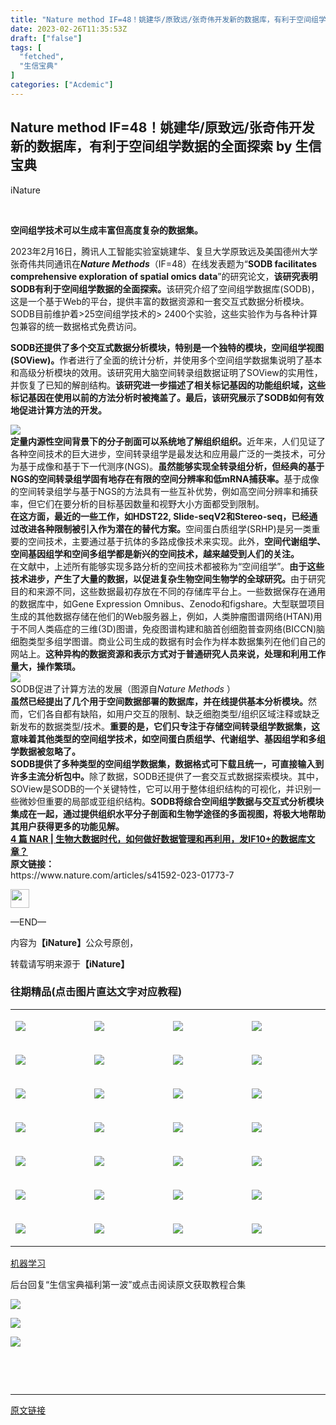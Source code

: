 ```yaml
---
title: "Nature method IF=48！姚建华/原致远/张奇伟开发新的数据库，有利于空间组学数据的全面探索"
date: 2023-02-26T11:35:53Z
draft: ["false"]
tags: [
  "fetched",
  "生信宝典"
]
categories: ["Acdemic"]
---
```

Nature method IF=48！姚建华/原致远/张奇伟开发新的数据库，有利于空间组学数据的全面探索 by 生信宝典
------
<div><section data-role="outer" label="Powered by 135editor.com"><section data-tools="135编辑器" data-id="87704" data-color="#9b0000"><section><section><section><section><p>iNature</p></section></section><section><section data-style="font-size:14px;"><p><strong></strong><br></p><p><strong><span>空间组学技术可以生成丰富但高度复杂的数据集。<br></span></strong></p><p><span>2023年2月16日，<span>腾讯人工智能实验室姚建华、</span>复旦大学原致远及美国德州大学张奇伟共同通讯在</span><span><strong><em>Nature Methods</em></strong></span><span>（IF=48）在线发表题为“</span><span><strong>SODB facilitates comprehensive exploration of spatial omics data</strong></span><span>”的研究论文，<strong>该研究表明SODB有利于空间组学数据的全面探索。</strong><span>该研究介绍了空间组学数据库(SODB)，这是一个基于Web的平台，提供丰富的数据资源和一套交互式数据分析模块。SODB目前维护着&gt;25空间组学技术的&gt; 2400个实验，这些实验作为与各种计算包兼容的统一数据格式免费访问。</span></span></p><p><span><strong>SODB还提供了多个交互式数据分析模块，特别是一个独特的模块，空间组学视图(SOView)。</strong>作者进行了全面的统计分析，并使用多个空间组学数据集说明了基本和高级分析模块的效用。该研究用大脑空间转录组数据证明了SOView的实用性，并恢复了已知的解剖结构。<strong>该研究进一步描述了相关标记基因的功能组织域，这些标记基因在使用以前的方法分析时被掩盖了。最后，该研究展示了SODB如何有效地促进计算方法的开发。</strong></span></p></section></section></section></section></section></section><section><img data-galleryid="" data-ratio="0.5391949152542372" data-s="300,640" data-src="https://mmbiz.qpic.cn/mmbiz_png/81pcmhUzwI4UJ9JMiaga3gtaibHLXlk6rog9MVxiah7KMUiczd4CThtiajvnLIib4upa8QK6n2ibtIiaOIwdwXPX9eKjhQ/640?wx_fmt=png&amp;tp=wxpic&amp;wxfrom=5&amp;wx_lazy=1&amp;wx_co=1" data-type="png" data-w="944" src="https://mmbiz.qpic.cn/mmbiz_png/81pcmhUzwI4UJ9JMiaga3gtaibHLXlk6rog9MVxiah7KMUiczd4CThtiajvnLIib4upa8QK6n2ibtIiaOIwdwXPX9eKjhQ/640?wx_fmt=png&amp;tp=wxpic&amp;wxfrom=5&amp;wx_lazy=1&amp;wx_co=1"></section><section><strong><span>定量内源性空间背景下的分子剖面可以系统地了解组织组织。</span></strong><span>近年来，人们见证了各种空间技术的巨大进步，空间转录组学是最发达和应用最广泛的一类技术，可分为基于成像和基于下一代测序(NGS)。<strong>虽然能够实现全转录组分析，但经典的基于NGS的空间转录组学固有地存在有限的空间分辨率和低mRNA捕获率。</strong>基于成像的空间转录组学与基于NGS的方法具有一些互补优势，例如高空间分辨率和捕获率，但它们在要分析的目标基因数量和视野大小方面都受到限制。</span></section><section><span><strong>在这方面，最近的一些工作，如HDST22, Slide-seqV2和Stereo-seq，已经通过改进各种限制被引入作为潜在的替代方案。</strong>空间蛋白质组学(SRHP)是另一类重要的空间技术，主要通过基于抗体的多路成像技术来实现。此外，</span><span><strong>空间代谢组学、空间基因组学和空间多组学都是新兴的空间技术，越来越受到人们的关注。</strong></span></section><section><span>在文献中，上述所有能够实现多路分析的空间技术都被称为“空间组学”。<strong>由于这些技术进步，产生了大量的数据，以促进复杂生物空间生物学的全球研究。</strong>由于研究目的和来源不同，这些数据最初存放在不同的存储库平台上。一些数据保存在通用的数据库中，如Gene Expression Omnibus、Zenodo和figshare。大型联盟项目生成的其他数据存储在他们的Web服务器上，例如，人类肿瘤图谱网络(HTAN)用于不同人类癌症的三维(3D)图谱，免疫图谱构建和脑首创细胞普查网络(BICCN)脑细胞类型多组学图谱。商业公司生成的数据有时会作为样本数据集列在他们自己的网站上。<strong>这种异构的数据资源和表示方式对于普通研究人员来说，处理和利用工作量大，操作繁琐。</strong></span></section><section><img data-ratio="0.994413407821229" data-src="https://mmbiz.qpic.cn/mmbiz_png/81pcmhUzwI4UJ9JMiaga3gtaibHLXlk6ro1PbmXaBp5Ew4SEJIb6WqFdm0pXTYofTSqd2frc0ySwKSRk0Ad2lEpA/640?wx_fmt=png" data-type="png" data-w="1074" src="https://mmbiz.qpic.cn/mmbiz_png/81pcmhUzwI4UJ9JMiaga3gtaibHLXlk6ro1PbmXaBp5Ew4SEJIb6WqFdm0pXTYofTSqd2frc0ySwKSRk0Ad2lEpA/640?wx_fmt=png"></section><section><span>SODB促进了计算方法的发展（图源自<em>Nature Methods </em>）</span></section><section><strong><span>虽然已经提出了几个用于空间数据部署的数据库，并在线提供基本分析模块。</span></strong><span>然而，它们各自都有缺陷，如用户交互的限制、缺乏细胞类型/组织区域注释或缺乏新发布的数据类型/技术。</span><span><strong>重要的是，它们只专注于存储空间转录组学数据集，这意味着其他类型的空间组学技术，如空间蛋白质组学、代谢组学、基因组学和多组学数据被忽略了。</strong></span></section><section><strong><span>SODB提供了多种类型的空间组学数据集，数据格式可下载且统一，可直接输入到许多主流分析包中。</span></strong><span>除了数据，SODB还提供了一套交互式数据探索模块。其中，SOView是SODB的一个关键特性，它可以用于整体组织结构的可视化，并识别一些微妙但重要的局部或亚组织结构。</span><span><strong>SODB将综合空间组学数据与交互式分析模块集成在一起，通过提供组织水平分子剖面和生物学途径的多面视图，将极大地帮助其用户获得更多的功能见解。</strong></span></section><section><span><strong><a target="_blank" href="http://mp.weixin.qq.com/s?__biz=MzI5MTcwNjA4NQ==&amp;mid=2247547142&amp;idx=2&amp;sn=4bf707b6a88d3235130336c90fb34001&amp;chksm=ec0efc8cdb79759ad60d9b264a988d780f1b053c943b8fabd42e68b22b2c6b41c9fc2cac92f5&amp;scene=21#wechat_redirect" textvalue="4 篇 NAR | 生物大数据时代，如何做好数据管理和再利用，发IF10+的数据库文章？" linktype="text" imgurl="" imgdata="null" data-itemshowtype="0" tab="innerlink" data-linktype="2">4 篇 NAR | 生物大数据时代，如何做好数据管理和再利用，发IF10+的数据库文章？</a></strong></span></section><section><strong><span>原文链接：</span></strong></section><section><span>https://www.nature.com/articles/s41592-023-01773-7</span></section><section data-tools="135编辑器" data-id="93352"><section><section data-tools="135编辑器" data-id="93352"><section><section data-tools="135编辑器" data-id="93352"><section><section data-tools="135编辑器" data-id="93352"><section><section data-tools="135编辑器" data-id="93352"><section><section data-tools="135编辑器" data-id="93352"><section><section data-tools="135编辑器" data-id="93352"><section><section><p><img data-fileid="100054530" data-ratio="2.25" data-src="https://mmbiz.qpic.cn/mmbiz_png/81pcmhUzwI6MdVQ0zk6bkhTgAwHFiaiaSDkG7ickr8s7VGldyOLut6EIVkZSDL8KnNqM4Aur1b2CQgeJVEnJHcIcg/640?wx_fmt=png&amp;wxfrom=5&amp;wx_lazy=1&amp;wx_co=1&amp;tp=wxpic" data-type="png" data-w="44" data-width="100%" width="30px" src="https://mmbiz.qpic.cn/mmbiz_png/81pcmhUzwI6MdVQ0zk6bkhTgAwHFiaiaSDkG7ickr8s7VGldyOLut6EIVkZSDL8KnNqM4Aur1b2CQgeJVEnJHcIcg/640?wx_fmt=png&amp;wxfrom=5&amp;wx_lazy=1&amp;wx_co=1&amp;tp=wxpic"></p><p>—<span data-brushtype="text">END</span>—</p></section></section></section><section data-role="paragraph"><p><span>内容为<strong>【iNature】</strong>公众号原创，</span></p><p><span>转载请写明来源于<strong>【iNature】</strong></span></p></section></section></section></section></section></section></section></section></section></section></section></section><h3>往期精品<span>(<span>点击图片直达文字对应教程</span>)</span></h3><table><tbody><tr><td width="123" valign="top"><p><a target="_blank" href="http://mp.weixin.qq.com/s?__biz=MzI5MTcwNjA4NQ==&amp;mid=2247504572&amp;idx=2&amp;sn=6fc7779ed8906620da7931851716edbb&amp;chksm=ec0e1736db799e20fb5c7e6dc734e306869c642413793b6b639343c4dd2421e36ad9a12f1cd4&amp;scene=21#wechat_redirect" textvalue="你已选中了添加链接的内容" data-itemshowtype="0" tab="innerlink" data-linktype="1"><span data-positionback="static"><img data-cropselx1="0" data-cropselx2="124" data-cropsely1="0" data-cropsely2="84" data-ratio="0.6882217090069284" data-s="300,640" data-src="https://mmbiz.qpic.cn/mmbiz_png/BA8CWhHQWPyZWAmiak1OfjxfxZg1xibhTCYJMSy8PCAHw1iac58c8NVaia9f8Qvibfh6lCicnovbAMue0b9FvWRm34iag/640?wx_fmt=jpeg" data-type="png" data-w="433" src="https://mmbiz.qpic.cn/mmbiz_png/BA8CWhHQWPyZWAmiak1OfjxfxZg1xibhTCYJMSy8PCAHw1iac58c8NVaia9f8Qvibfh6lCicnovbAMue0b9FvWRm34iag/640?wx_fmt=jpeg"></span></a></p></td><td width="123" valign="top"><p><a target="_blank" href="http://mp.weixin.qq.com/s?__biz=MzI5MTcwNjA4NQ==&amp;mid=2247504623&amp;idx=3&amp;sn=ea4c9bfeb8c948d965a5a29a93c081fe&amp;chksm=ec0e1765db799e7341440ab1bcff4cb537d21a8cfd30aa438bcf1fcd2d236a71b7558d7f89fd&amp;scene=21#wechat_redirect" textvalue="你已选中了添加链接的内容" data-itemshowtype="0" tab="innerlink" data-linktype="1"><span data-positionback="static"><img data-cropselx1="0" data-cropselx2="124" data-cropsely1="0" data-cropsely2="84" data-ratio="0.6882217090069284" data-s="300,640" data-src="https://mmbiz.qpic.cn/mmbiz_png/BA8CWhHQWPyZWAmiak1OfjxfxZg1xibhTCHMGFiaaALCEib3XXJk1Butd0geA3nyP7IgP4xeAK5kl9icicTW20oBa4PQ/640?wx_fmt=jpeg" data-type="png" data-w="433" src="https://mmbiz.qpic.cn/mmbiz_png/BA8CWhHQWPyZWAmiak1OfjxfxZg1xibhTCHMGFiaaALCEib3XXJk1Butd0geA3nyP7IgP4xeAK5kl9icicTW20oBa4PQ/640?wx_fmt=jpeg"></span></a></p></td><td width="123" valign="top"><p><a target="_blank" href="https://mp.weixin.qq.com/s?__biz=MzI5MTcwNjA4NQ==&amp;mid=2247483866&amp;idx=1&amp;sn=310341a1c8d348958c304df03dfd06a0&amp;scene=21#wechat_redirect" textvalue="你已选中了添加链接的内容" tab="innerlink" data-linktype="1"><span data-positionback="static"><img data-cropselx1="0" data-cropselx2="124" data-cropsely1="0" data-cropsely2="84" data-ratio="0.6882217090069284" data-s="300,640" data-src="https://mmbiz.qpic.cn/mmbiz_png/BA8CWhHQWPyZWAmiak1OfjxfxZg1xibhTCm2zTQY2K13Sns8WInFFCoRFia4pTH0BjMUvh0ia6BgV03icRSFkPGq6LQ/640?wx_fmt=jpeg" data-type="png" data-w="433" src="https://mmbiz.qpic.cn/mmbiz_png/BA8CWhHQWPyZWAmiak1OfjxfxZg1xibhTCm2zTQY2K13Sns8WInFFCoRFia4pTH0BjMUvh0ia6BgV03icRSFkPGq6LQ/640?wx_fmt=jpeg"></span></a></p></td><td width="123" valign="top"><p><a target="_blank" href="https://mp.weixin.qq.com/s?__biz=MzI5MTcwNjA4NQ==&amp;mid=2247484194&amp;idx=1&amp;sn=61bcbe1c48e195c5c830396865789723&amp;scene=21#wechat_redirect" textvalue="你已选中了添加链接的内容" tab="innerlink" data-linktype="1"><span data-positionback="static"><img data-cropselx1="0" data-cropselx2="124" data-cropsely1="0" data-cropsely2="84" data-ratio="0.6882217090069284" data-s="300,640" data-src="https://mmbiz.qpic.cn/mmbiz_png/BA8CWhHQWPyZWAmiak1OfjxfxZg1xibhTCibicadiaicQicJP1EyWKXa1ciatZ07R9Aic85LBQNz9aXU1f3L4ZrQW8VAPlA/640?wx_fmt=jpeg" data-type="png" data-w="433" src="https://mmbiz.qpic.cn/mmbiz_png/BA8CWhHQWPyZWAmiak1OfjxfxZg1xibhTCibicadiaicQicJP1EyWKXa1ciatZ07R9Aic85LBQNz9aXU1f3L4ZrQW8VAPlA/640?wx_fmt=jpeg"></span></a></p></td></tr><tr><td width="123" valign="top"><p><a target="_blank" href="http://mp.weixin.qq.com/s?__biz=MzI5MTcwNjA4NQ==&amp;mid=2247483927&amp;idx=1&amp;sn=23adf2b9d13400f2081f790e674e2cba&amp;scene=21#wechat_redirect" textvalue="你已选中了添加链接的内容" tab="innerlink" data-linktype="1"><span data-positionback="static"><img data-cropselx1="0" data-cropselx2="124" data-cropsely1="0" data-cropsely2="84" data-ratio="0.6882217090069284" data-s="300,640" data-src="https://mmbiz.qpic.cn/mmbiz_png/BA8CWhHQWPyZWAmiak1OfjxfxZg1xibhTCcjWrJk83Uukj9t03WjaRGDONdt3F9uY90b2IHZiasH6hJull0ejy0Ug/640?wx_fmt=jpeg" data-type="png" data-w="433" src="https://mmbiz.qpic.cn/mmbiz_png/BA8CWhHQWPyZWAmiak1OfjxfxZg1xibhTCcjWrJk83Uukj9t03WjaRGDONdt3F9uY90b2IHZiasH6hJull0ejy0Ug/640?wx_fmt=jpeg"></span></a></p></td><td width="123" valign="top"><p><a target="_blank" href="https://mp.weixin.qq.com/s?__biz=MzI5MTcwNjA4NQ==&amp;mid=2247486486&amp;idx=1&amp;sn=32960c5a409236f7c808eb3d7e16ec4c&amp;scene=21#wechat_redirect" textvalue="你已选中了添加链接的内容" tab="innerlink" data-linktype="1"><span data-positionback="static"><img data-cropselx1="0" data-cropselx2="124" data-cropsely1="0" data-cropsely2="84" data-ratio="0.6882217090069284" data-s="300,640" data-src="https://mmbiz.qpic.cn/mmbiz_png/BA8CWhHQWPyZWAmiak1OfjxfxZg1xibhTCf73jMMcKuPRuiauwCx7DvCQfj3Ct93QO0k7A3BXB7Zudpuia7Cr9Bx6w/640?wx_fmt=jpeg" data-type="png" data-w="433" src="https://mmbiz.qpic.cn/mmbiz_png/BA8CWhHQWPyZWAmiak1OfjxfxZg1xibhTCf73jMMcKuPRuiauwCx7DvCQfj3Ct93QO0k7A3BXB7Zudpuia7Cr9Bx6w/640?wx_fmt=jpeg"></span></a></p></td><td width="123" valign="top"><p><a target="_blank" href="https://mp.weixin.qq.com/s?__biz=MzI5MTcwNjA4NQ==&amp;mid=2247487820&amp;idx=1&amp;sn=8d1a339153625d6d96a2ef440bf2c581&amp;scene=21#wechat_redirect" textvalue="你已选中了添加链接的内容" tab="innerlink" data-linktype="1"><span data-positionback="static"><img data-cropselx1="0" data-cropselx2="124" data-cropsely1="0" data-cropsely2="84" data-ratio="0.6882217090069284" data-s="300,640" data-src="https://mmbiz.qpic.cn/mmbiz_png/BA8CWhHQWPyZWAmiak1OfjxfxZg1xibhTCSxcibbYuuea2ibKRjA3Uda6NqAYKQR0nkX3kyWrR2DNjxskSEgDZgmjA/640?wx_fmt=jpeg" data-type="png" data-w="433" src="https://mmbiz.qpic.cn/mmbiz_png/BA8CWhHQWPyZWAmiak1OfjxfxZg1xibhTCSxcibbYuuea2ibKRjA3Uda6NqAYKQR0nkX3kyWrR2DNjxskSEgDZgmjA/640?wx_fmt=jpeg"></span></a></p></td><td width="123" valign="top"><p><a target="_blank" href="http://mp.weixin.qq.com/s?__biz=MzI5MTcwNjA4NQ==&amp;mid=2247484540&amp;idx=1&amp;sn=ef4b99f1a604f07aed7fc3a790c0c9c3&amp;scene=21#wechat_redirect" textvalue="你已选中了添加链接的内容" tab="innerlink" data-linktype="1"><span data-positionback="static"><img data-cropselx1="0" data-cropselx2="124" data-cropsely1="0" data-cropsely2="84" data-ratio="0.6882217090069284" data-s="300,640" data-src="https://mmbiz.qpic.cn/mmbiz_png/BA8CWhHQWPyZWAmiak1OfjxfxZg1xibhTCrluTHmfbjGsMbic0erBIE4VPx6niajEkKjic8MJZPpFOjd7ibEBD2YavkQ/640?wx_fmt=jpeg" data-type="png" data-w="433" src="https://mmbiz.qpic.cn/mmbiz_png/BA8CWhHQWPyZWAmiak1OfjxfxZg1xibhTCrluTHmfbjGsMbic0erBIE4VPx6niajEkKjic8MJZPpFOjd7ibEBD2YavkQ/640?wx_fmt=jpeg"></span></a></p></td></tr><tr><td width="123" valign="top"><p><a target="_blank" href="https://mp.weixin.qq.com/s?__biz=MzI5MTcwNjA4NQ==&amp;mid=2247489699&amp;idx=1&amp;sn=6d2c74e720f67744c3b039c86606f64a&amp;scene=21#wechat_redirect" textvalue="你已选中了添加链接的内容" tab="innerlink" data-linktype="1"><span data-positionback="static"><img data-cropselx1="0" data-cropselx2="124" data-cropsely1="0" data-cropsely2="84" data-ratio="0.6882217090069284" data-s="300,640" data-src="https://mmbiz.qpic.cn/mmbiz_png/BA8CWhHQWPyZWAmiak1OfjxfxZg1xibhTCvY1SZWJSGGDZBDDxPPDbRoYoaFoSico9ClZGEPOmsf51b0xSNhBuA6A/640?wx_fmt=jpeg" data-type="png" data-w="433" src="https://mmbiz.qpic.cn/mmbiz_png/BA8CWhHQWPyZWAmiak1OfjxfxZg1xibhTCvY1SZWJSGGDZBDDxPPDbRoYoaFoSico9ClZGEPOmsf51b0xSNhBuA6A/640?wx_fmt=jpeg"></span></a></p></td><td width="123" valign="top"><p><a target="_blank" href="https://mp.weixin.qq.com/s?__biz=MzI5MTcwNjA4NQ==&amp;mid=2247491322&amp;idx=1&amp;sn=0556e7e8723cac79cc32a2b99e7cadc6&amp;scene=21#wechat_redirect" textvalue="你已选中了添加链接的内容" tab="innerlink" data-linktype="1"><span data-positionback="static"><img data-cropselx1="0" data-cropselx2="124" data-cropsely1="0" data-cropsely2="84" data-ratio="0.6882217090069284" data-s="300,640" data-src="https://mmbiz.qpic.cn/mmbiz_png/BA8CWhHQWPyZWAmiak1OfjxfxZg1xibhTCkaahGIXHpfzaicA2bFwZNOUfwvHTicHKF8kdRL0uK71znEQWXCkicK2Iw/640?wx_fmt=jpeg" data-type="png" data-w="433" src="https://mmbiz.qpic.cn/mmbiz_png/BA8CWhHQWPyZWAmiak1OfjxfxZg1xibhTCkaahGIXHpfzaicA2bFwZNOUfwvHTicHKF8kdRL0uK71znEQWXCkicK2Iw/640?wx_fmt=jpeg"></span></a></p></td><td width="123" valign="top"><p><a target="_blank" href="https://mp.weixin.qq.com/s?__biz=MzI5MTcwNjA4NQ==&amp;mid=2247488418&amp;idx=1&amp;sn=b2f78ec3d7f9ce2097af6a0d3ba12d8d&amp;scene=21#wechat_redirect" textvalue="你已选中了添加链接的内容" tab="innerlink" data-linktype="1"><span data-positionback="static"><img data-cropselx1="0" data-cropselx2="124" data-cropsely1="0" data-cropsely2="84" data-ratio="0.6882217090069284" data-s="300,640" data-src="https://mmbiz.qpic.cn/mmbiz_png/BA8CWhHQWPyZWAmiak1OfjxfxZg1xibhTCceBdWw302wMX6rrrrJyHQa1b9Bt1Dj6iaT3ByIdsPjiaxibsJtaIlVK8A/640?wx_fmt=jpeg" data-type="png" data-w="433" src="https://mmbiz.qpic.cn/mmbiz_png/BA8CWhHQWPyZWAmiak1OfjxfxZg1xibhTCceBdWw302wMX6rrrrJyHQa1b9Bt1Dj6iaT3ByIdsPjiaxibsJtaIlVK8A/640?wx_fmt=jpeg"></span></a></p></td><td width="123" valign="top"><p><a target="_blank" href="https://mp.weixin.qq.com/s?__biz=MzI5MTcwNjA4NQ==&amp;mid=2247491327&amp;idx=2&amp;sn=6dd6fb6b5d5acab440ef4035e4480568&amp;scene=21#wechat_redirect" textvalue="你已选中了添加链接的内容" tab="innerlink" data-linktype="1"><span data-positionback="static"><img data-cropselx1="0" data-cropselx2="124" data-cropsely1="0" data-cropsely2="84" data-ratio="0.6882217090069284" data-s="300,640" data-src="https://mmbiz.qpic.cn/mmbiz_png/BA8CWhHQWPyZWAmiak1OfjxfxZg1xibhTC6V5oP5ysDWDTnHV8AromIGKxHr63axCGibSdRjUO6b4zPfpZrM9xh2g/640?wx_fmt=jpeg" data-type="png" data-w="433" src="https://mmbiz.qpic.cn/mmbiz_png/BA8CWhHQWPyZWAmiak1OfjxfxZg1xibhTC6V5oP5ysDWDTnHV8AromIGKxHr63axCGibSdRjUO6b4zPfpZrM9xh2g/640?wx_fmt=jpeg"></span></a></p></td></tr><tr><td width="123" valign="top"><p><a target="_blank" href="https://mp.weixin.qq.com/s?__biz=MzI5MTcwNjA4NQ==&amp;mid=2247491455&amp;idx=1&amp;sn=d4fb468c36c56f98eddd6bfa021651f0&amp;scene=21#wechat_redirect" textvalue="你已选中了添加链接的内容" tab="innerlink" data-linktype="1"><span data-positionback="static"><img data-cropselx1="0" data-cropselx2="124" data-cropsely1="0" data-cropsely2="84" data-ratio="0.6643518518518519" data-s="300,640" data-src="https://mmbiz.qpic.cn/mmbiz_png/BA8CWhHQWPzicEY38Zxc5SJMNMribDNpBdvR6HRQB0P8WGXlUWKse9JicuoHibTOHAV9zv9BzuIf5ykJ5NAILkzR1A/640?wx_fmt=png" data-type="png" data-w="432" src="https://mmbiz.qpic.cn/mmbiz_png/BA8CWhHQWPzicEY38Zxc5SJMNMribDNpBdvR6HRQB0P8WGXlUWKse9JicuoHibTOHAV9zv9BzuIf5ykJ5NAILkzR1A/640?wx_fmt=png"></span></a></p></td><td width="123" valign="top"><p><a target="_blank" href="https://mp.weixin.qq.com/s?__biz=MzI5MTcwNjA4NQ==&amp;mid=2247491369&amp;idx=1&amp;sn=bf76d42dd6f626b025ba000e1571ff62&amp;scene=21#wechat_redirect" textvalue="你已选中了添加链接的内容" tab="innerlink" data-linktype="1"><span data-positionback="static"><img data-cropselx1="0" data-cropselx2="124" data-cropsely1="0" data-cropsely2="84" data-ratio="0.6643518518518519" data-s="300,640" data-src="https://mmbiz.qpic.cn/mmbiz_png/BA8CWhHQWPzicEY38Zxc5SJMNMribDNpBdXLgB04N129zCApDcqSohA0AdJCwRfuqV3AQ0HeKEuxUntBUAZMNBicQ/640?wx_fmt=png" data-type="png" data-w="432" src="https://mmbiz.qpic.cn/mmbiz_png/BA8CWhHQWPzicEY38Zxc5SJMNMribDNpBdXLgB04N129zCApDcqSohA0AdJCwRfuqV3AQ0HeKEuxUntBUAZMNBicQ/640?wx_fmt=png"></span></a></p></td><td width="123" valign="top"><p><a target="_blank" href="https://mp.weixin.qq.com/s?__biz=MzI5MTcwNjA4NQ==&amp;mid=2247485530&amp;idx=1&amp;sn=1b11166354d38dc7999bcfff3d0cf7bc&amp;scene=21#wechat_redirect" textvalue="你已选中了添加链接的内容" tab="innerlink" data-linktype="1"><span data-positionback="static"><img data-cropselx1="0" data-cropselx2="124" data-cropsely1="0" data-cropsely2="84" data-ratio="0.6643518518518519" data-s="300,640" data-src="https://mmbiz.qpic.cn/mmbiz_png/BA8CWhHQWPzicEY38Zxc5SJMNMribDNpBd8b8tlU5B01II11z3tdssERdnUrlyIFiazfVyPzI1aPZSU2Nibx9ZY5vA/640?wx_fmt=png" data-type="png" data-w="432" src="https://mmbiz.qpic.cn/mmbiz_png/BA8CWhHQWPzicEY38Zxc5SJMNMribDNpBd8b8tlU5B01II11z3tdssERdnUrlyIFiazfVyPzI1aPZSU2Nibx9ZY5vA/640?wx_fmt=png"></span></a></p></td><td width="123" valign="top"><p><a target="_blank" href="https://mp.weixin.qq.com/s?__biz=MzI5MTcwNjA4NQ==&amp;mid=2247491119&amp;idx=1&amp;sn=5e8bfa902cb4ae7c0bd95b76048582b5&amp;scene=21#wechat_redirect" textvalue="你已选中了添加链接的内容" tab="innerlink" data-linktype="1"><span data-positionback="static"><img data-cropselx1="0" data-cropselx2="124" data-cropsely1="0" data-cropsely2="84" data-ratio="0.6643518518518519" data-s="300,640" data-src="https://mmbiz.qpic.cn/mmbiz_png/BA8CWhHQWPzicEY38Zxc5SJMNMribDNpBdBmqcnwRmJj6IyibibJnEJWJynZ8JWwJSHhWl0olbvmFgNC575SMib1VMA/640?wx_fmt=png" data-type="png" data-w="432" src="https://mmbiz.qpic.cn/mmbiz_png/BA8CWhHQWPzicEY38Zxc5SJMNMribDNpBdBmqcnwRmJj6IyibibJnEJWJynZ8JWwJSHhWl0olbvmFgNC575SMib1VMA/640?wx_fmt=png"></span></a></p></td></tr><tr><td width="123" valign="top"><p><a target="_blank" href="https://mp.weixin.qq.com/s?__biz=MzI5MTcwNjA4NQ==&amp;mid=2247489940&amp;idx=1&amp;sn=d50abfa41da8ccf73975ee7efca97426&amp;scene=21#wechat_redirect" textvalue="你已选中了添加链接的内容" tab="innerlink" data-linktype="1"><span data-positionback="static"><img data-cropselx1="0" data-cropselx2="124" data-cropsely1="0" data-cropsely2="84" data-ratio="0.6643518518518519" data-s="300,640" data-src="https://mmbiz.qpic.cn/mmbiz_png/BA8CWhHQWPzicEY38Zxc5SJMNMribDNpBdN214kUJGFKZozIpvoaDL3nQgZx951PmMo47GYuUlwxibBM9UwJgtuqQ/640?wx_fmt=jpeg" data-type="png" data-w="432" src="https://mmbiz.qpic.cn/mmbiz_png/BA8CWhHQWPzicEY38Zxc5SJMNMribDNpBdN214kUJGFKZozIpvoaDL3nQgZx951PmMo47GYuUlwxibBM9UwJgtuqQ/640?wx_fmt=jpeg"></span></a></p></td><td width="123" valign="top"><p><a target="_blank" href="https://mp.weixin.qq.com/s?__biz=MzI5MTcwNjA4NQ==&amp;mid=2247487425&amp;idx=1&amp;sn=855a6f72cfa78840157aa87b68ce36f4&amp;scene=21#wechat_redirect" textvalue="你已选中了添加链接的内容" tab="innerlink" data-linktype="1"><span data-positionback="static"><img data-cropselx1="0" data-cropselx2="124" data-cropsely1="0" data-cropsely2="84" data-ratio="0.6643518518518519" data-s="300,640" data-src="https://mmbiz.qpic.cn/mmbiz_png/BA8CWhHQWPzicEY38Zxc5SJMNMribDNpBdYTOy67tnGLk2wbnZvnJB1en5Gwqqgo5Bbib5W3gzHlfuqjhScG8MxPw/640?wx_fmt=jpeg" data-type="png" data-w="432" src="https://mmbiz.qpic.cn/mmbiz_png/BA8CWhHQWPzicEY38Zxc5SJMNMribDNpBdYTOy67tnGLk2wbnZvnJB1en5Gwqqgo5Bbib5W3gzHlfuqjhScG8MxPw/640?wx_fmt=jpeg"></span></a></p></td><td width="123" valign="top"><p><a target="_blank" href="https://mp.weixin.qq.com/s?__biz=MzI5MTcwNjA4NQ==&amp;mid=2247485782&amp;idx=1&amp;sn=f9b05d0a6b22861a871e062688942b66&amp;scene=21#wechat_redirect" textvalue="你已选中了添加链接的内容" tab="innerlink" data-linktype="1"><span data-positionback="static"><img data-cropselx1="0" data-cropselx2="124" data-cropsely1="0" data-cropsely2="84" data-ratio="0.6643518518518519" data-s="300,640" data-src="https://mmbiz.qpic.cn/mmbiz_png/BA8CWhHQWPzicEY38Zxc5SJMNMribDNpBdDx8QqjeARcX3IR5ESgAWSYnnZVfgI0HC25kgOLsQztw259Hr6giaic3Q/640?wx_fmt=jpeg" data-type="png" data-w="432" src="https://mmbiz.qpic.cn/mmbiz_png/BA8CWhHQWPzicEY38Zxc5SJMNMribDNpBdDx8QqjeARcX3IR5ESgAWSYnnZVfgI0HC25kgOLsQztw259Hr6giaic3Q/640?wx_fmt=jpeg"></span></a></p></td><td width="123" valign="top"><p><a target="_blank" href="https://mp.weixin.qq.com/s?__biz=MzI5MTcwNjA4NQ==&amp;mid=2247485177&amp;idx=1&amp;sn=3adc0bd159670a296be0e886fec36ffc&amp;scene=21#wechat_redirect" textvalue="你已选中了添加链接的内容" tab="innerlink" data-linktype="1"><span data-positionback="static"><img data-cropselx1="0" data-cropselx2="124" data-cropsely1="0" data-cropsely2="84" data-ratio="0.6643518518518519" data-s="300,640" data-src="https://mmbiz.qpic.cn/mmbiz_png/BA8CWhHQWPzicEY38Zxc5SJMNMribDNpBdIV0lTRmSWB6pXpu6vcawGokOqEMaqdLZh379AOibkEUqz71HhEwDRCw/640?wx_fmt=jpeg" data-type="png" data-w="432" src="https://mmbiz.qpic.cn/mmbiz_png/BA8CWhHQWPzicEY38Zxc5SJMNMribDNpBdIV0lTRmSWB6pXpu6vcawGokOqEMaqdLZh379AOibkEUqz71HhEwDRCw/640?wx_fmt=jpeg"></span></a></p></td></tr><tr><td width="123" valign="top"><p><a target="_blank" href="https://mp.weixin.qq.com/s?__biz=MzI5MTcwNjA4NQ==&amp;mid=2247484941&amp;idx=1&amp;sn=799b8a6376d2e17e24fd39d9fc10b3b3&amp;scene=21#wechat_redirect" textvalue="你已选中了添加链接的内容" tab="innerlink" data-linktype="1"><span data-positionback="static"><img data-cropselx1="0" data-cropselx2="124" data-cropsely1="0" data-cropsely2="84" data-ratio="0.6643518518518519" data-s="300,640" data-src="https://mmbiz.qpic.cn/mmbiz_png/BA8CWhHQWPzicEY38Zxc5SJMNMribDNpBdYdnRFKVxdgGr8c8Fr29lBCyQhNkT2rjvPrS43PODibzUiaNEoeRpJ4tQ/640?wx_fmt=png" data-type="png" data-w="432" src="https://mmbiz.qpic.cn/mmbiz_png/BA8CWhHQWPzicEY38Zxc5SJMNMribDNpBdYdnRFKVxdgGr8c8Fr29lBCyQhNkT2rjvPrS43PODibzUiaNEoeRpJ4tQ/640?wx_fmt=png"></span></a></p></td><td width="123" valign="top"><p><a target="_blank" href="http://mp.weixin.qq.com/s?__biz=MzI5MTcwNjA4NQ==&amp;mid=2247484492&amp;idx=1&amp;sn=10c9b2308065b6260cfc69ea9e8d065f&amp;scene=21#wechat_redirect" textvalue="你已选中了添加链接的内容" tab="innerlink" data-linktype="1"><span data-positionback="static"><img data-cropselx1="0" data-cropselx2="124" data-cropsely1="0" data-cropsely2="84" data-ratio="0.6643518518518519" data-s="300,640" data-src="https://mmbiz.qpic.cn/mmbiz_png/BA8CWhHQWPzicEY38Zxc5SJMNMribDNpBdmEOG7iapW7sRUWeicn3e9djE5k230aSld3yz4Mtn5Et9bVVOGFJ8t5aQ/640?wx_fmt=png" data-type="png" data-w="432" src="https://mmbiz.qpic.cn/mmbiz_png/BA8CWhHQWPzicEY38Zxc5SJMNMribDNpBdmEOG7iapW7sRUWeicn3e9djE5k230aSld3yz4Mtn5Et9bVVOGFJ8t5aQ/640?wx_fmt=png"></span></a></p></td><td width="123" valign="top"><p><a target="_blank" href="http://mp.weixin.qq.com/s?__biz=MzI5MTcwNjA4NQ==&amp;mid=2247485139&amp;idx=1&amp;sn=a9b45f10c8722e78e54bfdd93587dc72&amp;scene=21#wechat_redirect" textvalue="你已选中了添加链接的内容" tab="innerlink" data-linktype="1"><span data-positionback="static"><img data-cropselx1="0" data-cropselx2="124" data-cropsely1="0" data-cropsely2="84" data-ratio="0.6643518518518519" data-s="300,640" data-src="https://mmbiz.qpic.cn/mmbiz_png/BA8CWhHQWPzicEY38Zxc5SJMNMribDNpBdt4Cypgu3NCNjoblxtw9Zm2GLvRsOjDlpEOBeNkiaCTo8C8QktQQIZlA/640?wx_fmt=jpeg" data-type="png" data-w="432" src="https://mmbiz.qpic.cn/mmbiz_png/BA8CWhHQWPzicEY38Zxc5SJMNMribDNpBdt4Cypgu3NCNjoblxtw9Zm2GLvRsOjDlpEOBeNkiaCTo8C8QktQQIZlA/640?wx_fmt=jpeg"></span></a></p></td><td width="123" valign="top"><p><a target="_blank" href="https://mp.weixin.qq.com/s?__biz=MzUzMjA4Njc1MA==&amp;mid=2247484549&amp;idx=1&amp;sn=8363577508b1e895839154cf5fc9211f&amp;scene=21#wechat_redirect" textvalue="你已选中了添加链接的内容" tab="innerlink" data-linktype="1"><span data-positionback="static"><img data-cropselx1="0" data-cropselx2="124" data-cropsely1="0" data-cropsely2="84" data-ratio="0.6643518518518519" data-s="300,640" data-src="https://mmbiz.qpic.cn/mmbiz_png/BA8CWhHQWPzicEY38Zxc5SJMNMribDNpBdOyiaxl57zlTnInMSAib3zFyGeDbK8t4FRF7Mz6AwVx38t4SGlicc3lykQ/640?wx_fmt=png" data-type="png" data-w="432" src="https://mmbiz.qpic.cn/mmbiz_png/BA8CWhHQWPzicEY38Zxc5SJMNMribDNpBdOyiaxl57zlTnInMSAib3zFyGeDbK8t4FRF7Mz6AwVx38t4SGlicc3lykQ/640?wx_fmt=png"></span></a></p></td></tr><tr><td width="123" valign="top"><p><a target="_blank" href="https://mp.weixin.qq.com/s?__biz=MzI5MTcwNjA4NQ==&amp;mid=2247491222&amp;idx=3&amp;sn=5b140c65d0577bf86cd76660b1ec2002&amp;scene=21#wechat_redirect" textvalue="你已选中了添加链接的内容" tab="innerlink" data-linktype="1"><span data-positionback="static"><img data-ratio="0.6779661016949152" data-s="300,640" data-src="https://mmbiz.qpic.cn/mmbiz_png/BA8CWhHQWPyZWAmiak1OfjxfxZg1xibhTCyMoxSzibNnPTuzQaTJ7x0HFrIKkVHhFWrzRdtYIhv11tLNGricwYriafw/640?wx_fmt=png" data-type="png" data-w="295" src="https://mmbiz.qpic.cn/mmbiz_png/BA8CWhHQWPyZWAmiak1OfjxfxZg1xibhTCyMoxSzibNnPTuzQaTJ7x0HFrIKkVHhFWrzRdtYIhv11tLNGricwYriafw/640?wx_fmt=png"></span></a></p></td><td width="123" valign="top"><p><a target="_blank" href="http://mp.weixin.qq.com/s?__biz=MzI5MTcwNjA4NQ==&amp;mid=2247487878&amp;idx=3&amp;sn=85ce8f89da876c7a847b88bf6f5bbbf1&amp;chksm=ec0dd40cdb7a5d1a644d1acfc7931ac4d02c9607777715df20ae29d86cee783a81e198128b05&amp;scene=21#wechat_redirect" textvalue="你已选中了添加链接的内容" data-itemshowtype="0" tab="innerlink" data-linktype="1"><span data-positionback="static"><img data-croporisrc="https://mmbiz.qpic.cn/mmbiz_png/BA8CWhHQWPyZWAmiak1OfjxfxZg1xibhTCn0SLZjlXC1SHRbzFrgOYOztyw1YicHQNl27icyrnnDHYlyEx9ACByL6A/0?wx_fmt=png" data-cropx1="0" data-cropx2="432" data-cropy1="195.09677419354838" data-cropy2="484.258064516129" data-ratio="0.6689814814814815" data-s="300,640" data-src="https://mmbiz.qpic.cn/mmbiz_jpg/BA8CWhHQWPwNic3C1g6CrKuNYjib6INxB7sfX2hjKTA0fwNhlk8XjCFvrJS0VZM8o6WeDxNib08iafRFFRDYoFibRmQ/640?wx_fmt=jpeg" data-type="jpeg" data-w="432" src="https://mmbiz.qpic.cn/mmbiz_jpg/BA8CWhHQWPwNic3C1g6CrKuNYjib6INxB7sfX2hjKTA0fwNhlk8XjCFvrJS0VZM8o6WeDxNib08iafRFFRDYoFibRmQ/640?wx_fmt=jpeg"></span></a></p></td><td width="123" valign="top"><p><a target="_blank" href="https://mp.weixin.qq.com/s?__biz=MzI5MTcwNjA4NQ==&amp;mid=2247489172&amp;idx=2&amp;sn=e4af40604eb56eeb58da11339a421881&amp;scene=21#wechat_redirect" textvalue="你已选中了添加链接的内容" tab="innerlink" data-linktype="1"><span data-positionback="static"><img data-ratio="0.6756756756756757" data-s="300,640" data-src="https://mmbiz.qpic.cn/mmbiz_png/BA8CWhHQWPyZWAmiak1OfjxfxZg1xibhTCxyxBRZMtEpVPkRfIzZUeAP4lQW6qvVLibEiaXicY9Z5OLOLslsLumvkzQ/640?wx_fmt=png" data-type="png" data-w="296" src="https://mmbiz.qpic.cn/mmbiz_png/BA8CWhHQWPyZWAmiak1OfjxfxZg1xibhTCxyxBRZMtEpVPkRfIzZUeAP4lQW6qvVLibEiaXicY9Z5OLOLslsLumvkzQ/640?wx_fmt=png"></span></a></p></td><td width="123" valign="top"><p><a target="_blank" href="https://mp.weixin.qq.com/s?__biz=MzI5MTcwNjA4NQ==&amp;mid=2247491345&amp;idx=2&amp;sn=8b7936732966b78cdf74e7c5b0e7bd55&amp;scene=21#wechat_redirect" textvalue="你已选中了添加链接的内容" tab="innerlink" data-linktype="1"><span data-positionback="static"><img data-ratio="0.7117437722419929" data-s="300,640" data-src="https://mmbiz.qpic.cn/mmbiz_png/BA8CWhHQWPyZWAmiak1OfjxfxZg1xibhTCfEFrpsO0jdy9466WRDU3g4dKWJpjSK8NPl1sOlBuDDmmicBXK9TU70g/640?wx_fmt=png" data-type="png" data-w="281" src="https://mmbiz.qpic.cn/mmbiz_png/BA8CWhHQWPyZWAmiak1OfjxfxZg1xibhTCfEFrpsO0jdy9466WRDU3g4dKWJpjSK8NPl1sOlBuDDmmicBXK9TU70g/640?wx_fmt=png"></span></a></p></td></tr></tbody></table><p><a target="_blank" href="http://mp.weixin.qq.com/s?__biz=MzI5MTcwNjA4NQ==&amp;mid=2247511864&amp;idx=1&amp;sn=f8be7e79c40fff52ddcdb4dce17f930d&amp;chksm=ec0e6ab2db79e3a47d12e3bac08d491bdf7c87a34689ca80b6687cebe7ee9f6b5e04dbb36036&amp;scene=21#wechat_redirect" textvalue="机器学习" data-itemshowtype="0" tab="innerlink" data-linktype="2">机器学习</a><br></p><p><span>后台回复“</span><span>生信宝典福利第一波</span><span>”或点击</span><span>阅读原文</span><span>获取教程合集</span></p><p><img data-copyright="0" data-ratio="0.3419642857142857" data-s="300,640" data-src="https://mmbiz.qpic.cn/mmbiz_png/BA8CWhHQWPyiayoLncWgUZsXIHJt4AM8L3MLmBP9IjfN6ic8iaIz2nFvhyEKG4gXXIiaL6ZKTKBvP3VFS1pKIXDKvw/640?wx_fmt=jpeg" data-type="png" data-w="3360" src="https://mmbiz.qpic.cn/mmbiz_png/BA8CWhHQWPyiayoLncWgUZsXIHJt4AM8L3MLmBP9IjfN6ic8iaIz2nFvhyEKG4gXXIiaL6ZKTKBvP3VFS1pKIXDKvw/640?wx_fmt=jpeg"></p><p><img data-copyright="0" data-ratio="0.29456906729634" data-s="300,640" data-src="https://mmbiz.qpic.cn/mmbiz_png/BA8CWhHQWPw3ibdlJ9shwo9RlUSjrHwLeXNW8z6wz6d5XfXkicVmQy7ib1cWm3UF2PbyictbtjOaaiaT1xA0aOJSCqA/640?wx_fmt=jpeg" data-type="png" data-w="1694" src="https://mmbiz.qpic.cn/mmbiz_png/BA8CWhHQWPw3ibdlJ9shwo9RlUSjrHwLeXNW8z6wz6d5XfXkicVmQy7ib1cWm3UF2PbyictbtjOaaiaT1xA0aOJSCqA/640?wx_fmt=jpeg"></p><p><img data-galleryid="" data-ratio="0.37222222222222223" data-s="300,640" data-src="https://mmbiz.qpic.cn/mmbiz_png/BA8CWhHQWPxXsr3NJEP0ibx2YOGlb0F4S8PUliaCsD5harD3VicL6dbf8XJb1mY7OBhC0Hn0Ay6wRWfJ0TexeG9kw/640?wx_fmt=png" data-type="png" data-w="1080" src="https://mmbiz.qpic.cn/mmbiz_png/BA8CWhHQWPxXsr3NJEP0ibx2YOGlb0F4S8PUliaCsD5harD3VicL6dbf8XJb1mY7OBhC0Hn0Ay6wRWfJ0TexeG9kw/640?wx_fmt=png"></p><p><br></p><section><br></section></section><p><mp-style-type data-value="3"></mp-style-type></p></div>  
<hr>
<a href="https://mp.weixin.qq.com/s/2jpceJmsLkpp5chLA3dyIA",target="_blank" rel="noopener noreferrer">原文链接</a>
